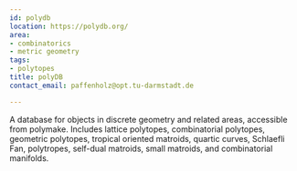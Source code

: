 ```yaml
---
id: polydb
location: https://polydb.org/
area:
- combinatorics
- metric geometry
tags:
- polytopes
title: polyDB
contact_email: paffenholz@opt.tu-darmstadt.de

---
```


A database for objects in discrete geometry and related areas, accessible from polymake.  Includes lattice polytopes, combinatorial polytopes, geometric polytopes, tropical oriented matroids, quartic curves, Schlaefli Fan, polytropes, self-dual matroids, small matroids, and combinatorial manifolds.
